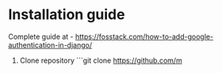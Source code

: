 # Installation guide

Complete guide at - https://fosstack.com/how-to-add-google-authentication-in-django/

1) Clone repository ```git clone https://github.com/m
